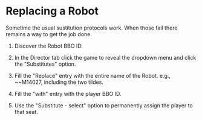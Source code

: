 # Replacing a Robot

Sometime the usual sustitution protocols work. When those fail there remains a way to get the job done.

1. Discover the Robot BBO ID.

2. In the Director tab click the game to reveal the dropdown menu and click the "Substitutes" option.

3. Fill the "Replace" entry with the entire name of the Robot. e.g., ~~M14027, including the two tildes.

4. Fill the "with" entry with the player BBO ID.

5. Use the "Substitute - select" option to permanently assign the player to that seat.
